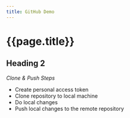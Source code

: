```yaml
---
title: GitHub Demo
---
```


# {{page.title}}

## Heading 2

_Clone & Push Steps_

- Create personal access token
- Clone repository to local machine
- Do local changes
- Push local changes to the remote repository